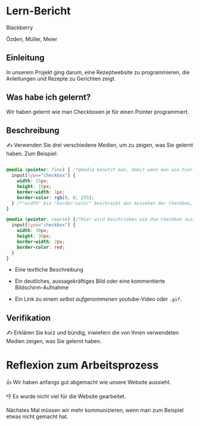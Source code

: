 # Lern-Bericht
Blackberry

Özden, Müller, Meier

## Einleitung

In unserem Projekt ging darum, eine Rezeptwebsite zu programmieren, die Anleitungen und Rezepte zu Gerichten zeigt.

## Was habe ich gelernt?

Wir haben gelernt wie man Checkboxen je für einen Pointer programmiert.

## Beschreibung

✍️ Verwenden Sie drei verschiedene Medien, um zu zeigen, was Sie gelernt haben. Zum Beispiel:

```CSS

@media (pointer: fine) { /*@media benutzt man, damit wenn man wie hier zum Beispiel mehrere Pointer hat, die Website diese unterscheidet.*/
  input[type="checkbox"] {
    width: 15px;
    height: 15px;
    border-width: 1px;
    border-color: rgb(0, 0, 255);
  } /*"width" bis "border-color" beschreibt das Aussehen der Checkbox, falls der Pointer fine ist, also wenn man eine Maus benutzt.*/
}

@media (pointer: coarse) {/*Hier wird beschrieben wie die Checkbox aussieht, falls Der Pointer course ist, also wenn man die Maschine mit Touch benutzt.*/
  input[type="checkbox"] {
    width: 30px;
    height: 30px;
    border-width: 2px;
    border-color: red;
  }
}
```

* Eine textliche Beschreibung
* Ein deutliches, aussagekräftiges Bild oder eine kommentierte Bildschirm-Aufnahme

* Ein Link zu einem *selbst aufgenommenen* youtube-Video oder `.gif`.

## Verifikation

✍️ Erklären Sie kurz und bündig, inwiefern die von Ihnen verwendeten Medien zeigen, was Sie gelernt haben.

# Reflexion zum Arbeitsprozess

👍 Wir haben anfangs gut abgemacht wie unsere Website aussieht.

👎 Es wurde nicht viel für die Website gearbeitet.

Nächstes Mal müssen wir mehr kommunizieren, wenn man zum Beispiel etwas nicht gemacht hat.
